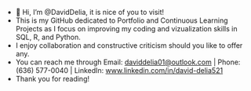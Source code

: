 - 👋 Hi, I’m @DavidDelia, it is nice of you to visit!
- This is my GitHub dedicated to Portfolio and Continuous Learning Projects as I focus on improving my coding and vizualization skills in SQL, R, and Python.
- I enjoy collaboration and constructive criticism should you like to offer any.
- You can reach me through Email: daviddelia01@outlook.com | Phone: (636) 577-0040 | LinkedIn: www.linkedin.com/in/david-delia521
- Thank you for reading!
<!---
DavidDelia/DavidDelia is a ✨ special ✨ repository because its `README.md` (this file) appears on your GitHub profile.
You can click the Preview link to take a look at your changes.
--->
